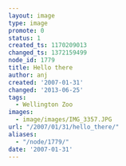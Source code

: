 ```yaml
---
layout: image
type: image
promote: 0
status: 1
created_ts: 1170209013
changed_ts: 1372159499
node_id: 1779
title: Hello there
author: anj
created: '2007-01-31'
changed: '2013-06-25'
tags:
  - Wellington Zoo
images:
  - image/images/IMG_3357.JPG
url: "/2007/01/31/hello_there/"
aliases:
  - "/node/1779/"
date: '2007-01-31'
---
```


